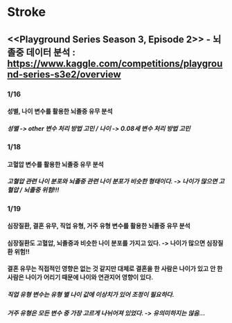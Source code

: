 # Stroke
## <<Playground Series Season 3, Episode 2>> - 뇌졸중 데이터 분석 : https://www.kaggle.com/competitions/playground-series-s3e2/overview
### 1/16
#### 성별, 나이 변수를 활용한 뇌졸중 유무 분석
##### 성별 -> other 변수 처리 방법 고민 / 나이 -> 0.08세 변수 처리 방법 고민

### 1/18
#### 고혈압 변수를 활용한 뇌졸중 유무 분석
##### 고혈압 관련 나이 분포와 뇌졸중 관련 나이 분포가 비슷한 형태이다. -> 나이가 많으면 고혈압 / 뇌졸중 위험!!!

### 1/19
#### 심장질환, 결혼 유무, 직업 유형, 거주 유형 변수를 활용한 뇌졸중 유무 분석
#### 심장질환도 고혈압, 뇌졸중과 비슷한 나이 분포를 가지고 있다. -> 나이가 많으면 심장질환 위험!!
#### 결혼 유무는 직접적인 영향은 없는 것 같지만 대체로 결혼을 한 사람은 나이가 있고 안 한 사람은 나이가 어리기 때문에 나이와 연관지어 영향이 있다.
##### 직업 유형 변수는 유형 별 나이 값에 이상치가 있어 조정이 필요하다.
##### 거주 유형은 모든 변수 중 가장 고르게 나뉘어져 있었다. -> 유의미하지는 않음...
